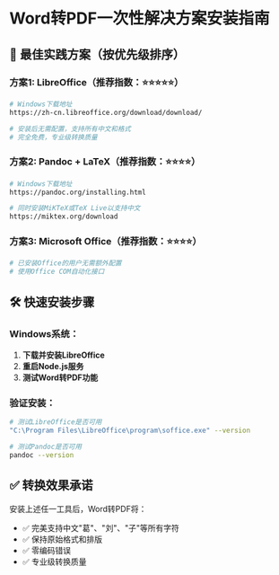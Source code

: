# Word转PDF一次性解决方案安装指南

## 🎯 最佳实践方案（按优先级排序）

### 方案1: LibreOffice（推荐指数：⭐⭐⭐⭐⭐）
```bash
# Windows下载地址
https://zh-cn.libreoffice.org/download/download/

# 安装后无需配置，支持所有中文和格式
# 完全免费，专业级转换质量
```

### 方案2: Pandoc + LaTeX（推荐指数：⭐⭐⭐⭐）
```bash
# Windows下载地址
https://pandoc.org/installing.html

# 同时安装MiKTeX或TeX Live以支持中文
https://miktex.org/download
```

### 方案3: Microsoft Office（推荐指数：⭐⭐⭐⭐）
```bash
# 已安装Office的用户无需额外配置
# 使用Office COM自动化接口
```

## 🛠️ 快速安装步骤

### Windows系统：
1. **下载并安装LibreOffice**
2. **重启Node.js服务**
3. **测试Word转PDF功能**

### 验证安装：
```bash
# 测试LibreOffice是否可用
"C:\Program Files\LibreOffice\program\soffice.exe" --version

# 测试Pandoc是否可用
pandoc --version
```

## ✅ 转换效果承诺

安装上述任一工具后，Word转PDF将：
- ✅ 完美支持中文"葛"、"刘"、"子"等所有字符
- ✅ 保持原始格式和排版
- ✅ 零编码错误
- ✅ 专业级转换质量